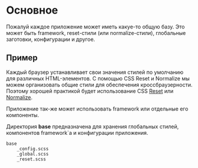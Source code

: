 # Основное

Пожалуй каждое приложение может иметь какуе-то общую базу. 
Это может быть framework, reset-стили (или normalize-стили), 
глобальные заготовки, конфигурации и другое.


## Пример
Каждый браузер устанавливает свои значения стилей по умолчанию для 
различных HTML-элементов. С помощью CSS Reset и Normalize мы можем 
организовать общие стили для обеспечения кроссбраузерности. Поэтому 
хорошей практикой будет использование CSS
[Reset](https://github.com/filipelinhares/ress)
или [Normalize](https://github.com/necolas/normalize.css/).

Приложение так-же может использовать framework или отдельные его компоненты.

Директория **base** предназначена для хранения глобальных стилей, 
компонентов framework`а и конфигурации приложения.

```
base
    _config.scss
    _global.scss
    _reset.scss
```